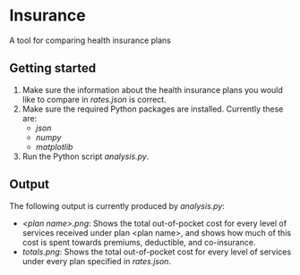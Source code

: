 Insurance
=============================

A tool for comparing health insurance plans 

## Getting started

1. Make sure the information about the health insurance plans you would like to compare in *rates.json* is correct. 
2. Make sure the required Python packages are installed. Currently these are:
    * *json*
    * *numpy*
    * *matplotlib*
3. Run the Python script *analysis.py*.

## Output

The following output is currently produced by *analysis.py*:

* *\<plan name\>.png*: Shows the total out-of-pocket cost for every level of services received under plan \<plan name\>, and shows how much of this cost is spent towards premiums, deductible, and co-insurance.
* *totals.png*: Shows the total out-of-pocket cost for every level of services under every plan specified in *rates.json*.
